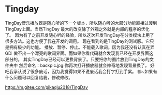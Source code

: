 # Tingday
TingDay音乐播放器是随心听的下一个版本，所以随心听的大部分功能直接过渡到TingDay上面。当然TingDay 最大的改变除了外观之外就是内部的程序的优化了。 因为有了之前开发随心听的经验，所以这次开发TingDay在分类模块上用了很多方法。这也方便了我在开发的调用。 现在看到的是TingDay的测试版。它只是拥有极少的功能。 播放、暂停、停止。不能载入歌词。因为我还没有认真在弄GDI 做不出一个漂亮的歌词界面。而如果你看代码就会发现我已经在开发界面这部分的。 其实TingDay已经可以更换背景了。只要把你的图片放到TingDay的文件夹中 然后命名：backpic.jpg 你再次打开播放器就会神奇地发现背景换了。 好吧我承认说了很多废话，因为我觉得如果不说废话我会打字打到手累。 嘛~如果有什么问题可以回复给我，修改修改。

<a herf="https://m.gitee.com/pikaqiu2018/TingDay">https://m.gitee.com/pikaqiu2018/TingDay</a>

